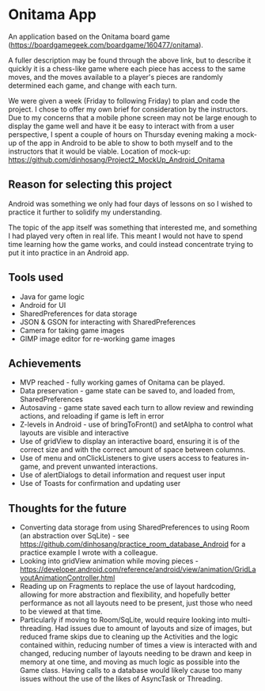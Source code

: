 # Onitama App

An application based on the Onitama board game (https://boardgamegeek.com/boardgame/160477/onitama).

A fuller description may be found through the above link, but to describe it quickly it is a chess-like game where each piece has access to the same moves, and the moves available to a player's pieces are randomly determined each game, and change with each turn.

We were given a week (Friday to following Friday) to plan and code the project. I chose to offer my own brief for consideration by the instructors. Due to my concerns that a mobile phone screen may not be large enough to display the game well and have it be easy to interact with from a user perspective, I spent a couple of hours on Thursday evening making a mock-up of the app in Android to be able to show to both myself and to the instructors that it would be viable. Location of mock-up: https://github.com/dinhosang/Project2_MockUp_Android_Onitama

## Reason for selecting this project

Android was something we only had four days of lessons on so I wished to practice it further to solidify my understanding.

The topic of the app itself was something that interested me, and something I had played very often in real life. This meant I would not have to spend time learning how the game works, and could instead concentrate trying to put it into practice in an Android app.

## Tools used

* Java for game logic
* Android for UI
* SharedPreferences for data storage
* JSON & GSON for interacting with SharedPreferences
* Camera for taking game images
* GIMP image editor for re-working game images

## Achievements

* MVP reached - fully working games of Onitama can be played.
* Data preservation - game state can be saved to, and loaded from, SharedPreferences
* Autosaving - game state saved each turn to allow review and rewinding actions, and reloading if game is left in error
* Z-levels in Android - use of bringToFront() and setAlpha to control what layouts are visible and interactive
* Use of gridView to display an interactive board, ensuring it is of the correct size and with the correct amount of space between columns.
* Use of menu and onClickListeners to give users access to features in-game, and prevent unwanted interactions.
* Use of alertDialogs to detail information and request user input
* Use of Toasts for confirmation and updating user

## Thoughts for the future

* Converting data storage from using SharedPreferences to using Room (an abstraction over SqLite) - see https://github.com/dinhosang/practice_room_database_Android for a practice example I wrote with a colleague.
* Looking into gridView animation while moving pieces - https://developer.android.com/reference/android/view/animation/GridLayoutAnimationController.html
* Reading up on Fragments to replace the use of layout hardcoding, allowing for more abstraction and flexibility, and hopefully better performance as not all layouts need to be present, just those who need to be viewed at that time.
* Particularly if moving to Room/SqLite, would require looking into multi-threading. Had issues due to amount of layouts and size of images, but reduced frame skips due to cleaning up the Activities and the logic contained within, reducing number of times a view is interacted with and changed, reducing number of layouts needing to be drawn and keep in memory at one time, and moving as much logic as possible into the Game class. Having calls to a database would likely cause too many issues without the use of the likes of AsyncTask or Threading.
